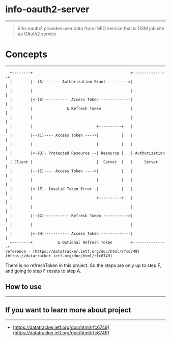 # **info-oauth2-server**

---

> info-oauth2 provides user data from INFO service that is DSM job site as OAuth2 service
>

# Concepts

---

```
  +--------+                                           +---------------+
  |        |--(A)------- Authorization Grant --------->|               |
  |        |                                           |               |
  |        |<-(B)----------- Access Token -------------|               |
  |        |               & Refresh Token             |               |
  |        |                                           |               |
  |        |                            +----------+   |               |
  |        |--(C)---- Access Token ---->|          |   |               |
  |        |                            |          |   |               |
  |        |<-(D)- Protected Resource --| Resource |   | Authorization |
  | Client |                            |  Server  |   |     Server    |
  |        |--(E)---- Access Token ---->|          |   |               |
  |        |                            |          |   |               |
  |        |<-(F)- Invalid Token Error -|          |   |               |
  |        |                            +----------+   |               |
  |        |                                           |               |
  |        |--(G)----------- Refresh Token ----------->|               |
  |        |                                           |               |
  |        |<-(H)----------- Access Token -------------|               |
  +--------+           & Optional Refresh Token        +---------------+
reference - [https://datatracker.ietf.org/doc/html/rfc6749](https://datatracker.ietf.org/doc/html/rfc6749)
```

There is no refreshToken in this project. So the steps are only up to step F, and going to step F resets to step A.

## **How to use**

---

## **If you want to learn more about project**

---

- [https://datatracker.ietf.org/doc/html/rfc6749](https://datatracker.ietf.org/doc/html/rfc6749)

